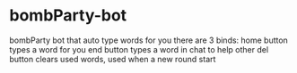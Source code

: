 # bombParty-bot
bombParty bot that auto type words for you
there are 3 binds:
home button types a word for you
end button types a word in chat to help other
del button clears used words, used when a new round start
